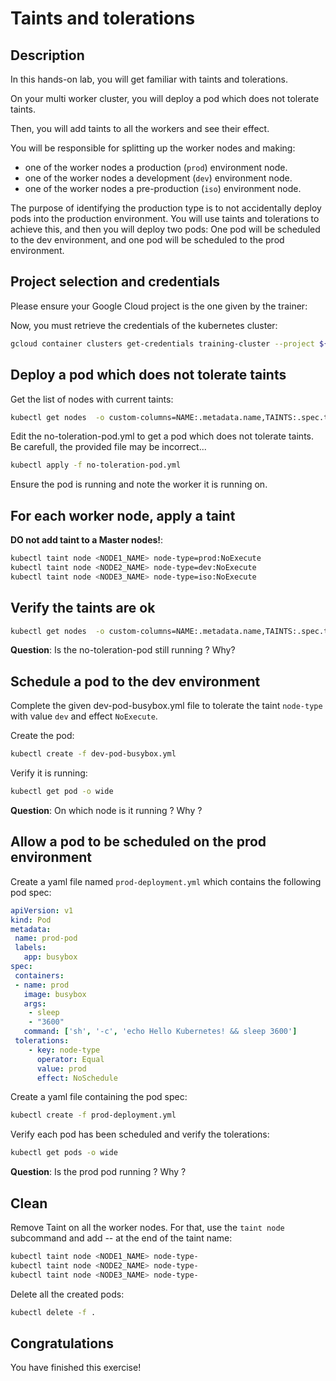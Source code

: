 # Taints and tolerations

<walkthrough-tutorial-duration duration="20.0"></walkthrough-tutorial-duration>

## Description

In this hands-on lab, you will get familiar with taints and tolerations.

On your multi worker cluster, you will deploy a pod which does not tolerate taints.

Then, you will add taints to all the workers and see their effect.

You will be responsible for splitting up the worker nodes and making:

* one of the worker nodes a production (`prod`) environment node.
* one of the worker nodes a development (`dev`) environment node.
* one of the worker nodes a pre-production (`iso`) environment node.

The purpose of identifying the production type is to not accidentally deploy pods into the production environment. You will use taints and tolerations to achieve this, and then you will deploy two pods: One pod will be scheduled to the dev environment, and one pod will be scheduled to the prod environment.

## Project selection and credentials

Please ensure your Google Cloud project is the one given by the trainer: <walkthrough-project-setup></walkthrough-project-setup>

Now, you must retrieve the credentials of the kubernetes cluster:

```sh
gcloud container clusters get-credentials training-cluster --project ${GOOGLE_CLOUD_PROJECT} --zone europe-west1-b
```

## Deploy a pod which does not tolerate taints

Get the list of nodes with current taints:

```sh
kubectl get nodes  -o custom-columns=NAME:.metadata.name,TAINTS:.spec.taints
```

Edit the <walkthrough-editor-open-file filePath="no-toleration-pod.yml">no-toleration-pod.yml</walkthrough-editor-open-file> to get a pod which does not tolerate taints. Be carefull, the provided file may be incorrect...

```sh
kubectl apply -f no-toleration-pod.yml
```

Ensure the pod is running and note the worker it is running on.

## For each worker node, apply a taint

**DO not add taint to a Master nodes!**:

```sh
kubectl taint node <NODE1_NAME> node-type=prod:NoExecute
kubectl taint node <NODE2_NAME> node-type=dev:NoExecute
kubectl taint node <NODE3_NAME> node-type=iso:NoExecute
```

## Verify the taints are ok

```sh
kubectl get nodes  -o custom-columns=NAME:.metadata.name,TAINTS:.spec.taints
```

**Question**: Is the no-toleration-pod still running ? Why?

## Schedule a pod to the dev environment

Complete the given <walkthrough-editor-open-file filePath="dev-pod-busybox.yml">dev-pod-busybox.yml</walkthrough-editor-open-file> file to tolerate the taint `node-type` with value `dev` and effect `NoExecute`.

Create the pod:

```sh
kubectl create -f dev-pod-busybox.yml
```

Verify it is running:

```sh
kubectl get pod -o wide
```

**Question**: On which node is it running ? Why ?

## Allow a pod to be scheduled on the prod environment

Create a yaml file named `prod-deployment.yml` which contains the following pod spec:

```yaml
apiVersion: v1
kind: Pod
metadata:
 name: prod-pod
 labels:
   app: busybox
spec:
 containers:
 - name: prod
   image: busybox
   args:
    - sleep
    - "3600"
   command: ['sh', '-c', 'echo Hello Kubernetes! && sleep 3600']
 tolerations:
    - key: node-type
      operator: Equal
      value: prod
      effect: NoSchedule
```

Create a yaml file containing the pod spec:

```sh
kubectl create -f prod-deployment.yml
```

Verify each pod has been scheduled and verify the tolerations:

```sh
kubectl get pods -o wide
```

**Question**: Is the prod pod running ? Why ?

## Clean

Remove Taint on all the worker nodes.
For that, use the `taint node` subcommand and add *-*- at the end of the taint name:

```sh
kubectl taint node <NODE1_NAME> node-type-
kubectl taint node <NODE2_NAME> node-type-
kubectl taint node <NODE3_NAME> node-type-
```

Delete all the created pods:

```sh
kubectl delete -f .
```

## Congratulations

You have finished this exercise!

<walkthrough-conclusion-trophy></walkthrough-conclusion-trophy>
